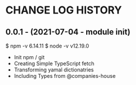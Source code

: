 # CHANGE LOG HISTORY



## 0.0.1 - (2021-07-04 - module init)

$ npm -v 6.14.11
$ node -v v12.19.0

- Init npm / git 
- Creating Simple TypeScript fetch
- Transforming yamal dictionatries
- Including Types from @companies-house
